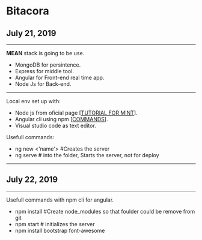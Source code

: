 # Bitacora

## July 21, 2019
--------
**MEAN** stack is going to be use.

* MongoDB for persintence.
* Express for middle tool.
* Angular for Front-end real time app.
* Node Js for Back-end.

-------
Local env set up with:
* Node js from oficial page [[TUTORIAL FOR MINT](https://tecadmin.net/install-latest-nodejs-npm-on-linux-mint/)].
* Angular cli using npm [[COMMANDS](https://cli.angular.io/)].
* Visual studio code as text editor.

Usefull commands:

* ng new <'name'> #Creates the server 
* ng serve # into the folder, Starts the server, not for deploy  
-------
## July 22, 2019
------
Usefull commands with npm cli for angular.
* npm install #Create node_modules so that foulder could be remove from git
* npm start # initializes the server
* npm install bootstrap font-awesome
